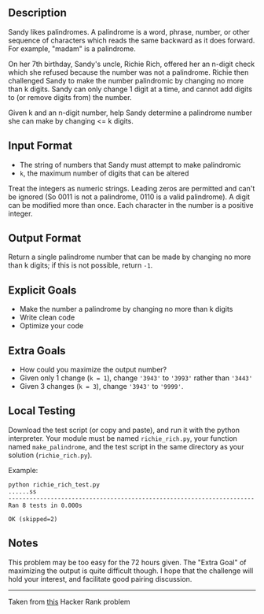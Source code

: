 Description
----

Sandy likes palindromes. A palindrome is a word, phrase, number, or other sequence of characters which reads the same backward as it does forward. For example, "madam" is a palindrome.

On her 7th birthday, Sandy's uncle, Richie Rich, offered her an n-digit check which she refused because the number was not a palindrome. Richie then challenged Sandy to make the number palindromic by changing no more than k digits. Sandy can only change 1 digit at a time, and cannot add digits to (or remove digits from) the number.

Given k and an n-digit number, help Sandy determine a palindrome number she can make by changing <= k digits.

Input Format
----

- The string of numbers that Sandy must attempt to make palindromic
- `k`, the maximum number of digits that can be altered

Treat the integers as numeric strings. Leading zeros are permitted and can't be ignored (So 0011 is not a palindrome, 0110 is a valid palindrome). A digit can be modified more than once. Each character in the number is a positive integer.


Output Format
----

Return a single palindrome number that can be made by changing no more than k digits; if this is not possible, return `-1`.


Explicit Goals
----

- Make the number a palindrome by changing no more than k digits
- Write clean code
- Optimize your code

Extra Goals
----

- How could you maximize the output number?
- Given only 1 change (`k = 1`), change `'3943'` to `'3993'` rather than `'3443'`
- Given 3 changes (`k = 3`), change `'3943'` to `'9999'`.


Local Testing
----

Download the test script (or copy and paste), and run it with the python interpreter. Your module must be named `richie_rich.py`, your function named `make_palindrome`, and the test script in the same directory as your solution (`richie_rich.py`).

Example:

```
python richie_rich_test.py
......ss
----------------------------------------------------------------------
Ran 8 tests in 0.000s

OK (skipped=2)
```


Notes
----

This problem may be too easy for the 72 hours given. The "Extra Goal" of maximizing the output is quite difficult though. I hope that the challenge will hold your interest, and facilitate good pairing discussion.


----

Taken from [this](https://www.hackerrank.com/challenges/richie-rich) Hacker Rank problem
